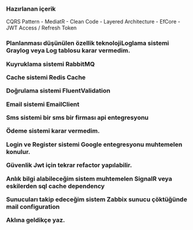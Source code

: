 <h3> Hazırlanan içerik</h3>
<p>CQRS Pattern - MediatR - Clean Code - Layered Architecture - EfCore - JWT Access / Refresh Token </p>

<h3>Planlanması düşünülen özellik teknoloji</h3#

<p>Loglama sistemi Graylog veya Log tablosu karar vermedim.</p>
<p>Kuyruklama sistemi RabbitMQ</p>
<p>Cache sistemi Redis Cache</p>
<p>Doğrulama sistemi FluentValidation</p>
<p>Email sistemi EmailClient</p>
<p>Sms sistemi bir sms bir firması api entegresyonu</p>
<p>Ödeme sistemi karar vermedim.</p>
<p>Login ve Register sistemi Google entegresyonu muhtemelen konulur.</p>
<p>Güvenlik Jwt için tekrar refactor yapılabilir.</p>
<p>Anlık bilgi alabileceğim sistem muhtemelen SignalR veya eskilerden sql cache dependency</p>
<p>Sunucuları takip edeceğim sistem Zabbix sunucu çöktüğünde mail configuration</p>

Aklına geldikçe yaz.
